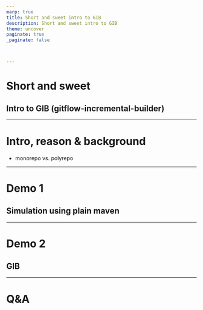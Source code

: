 ```yaml
---
marp: true
title: Short and sweet intro to GIB
description: Short and sweet intro to GIB
theme: uncover
paginate: true
_paginate: false



---
```


# Short and sweet

## Intro to GIB (gitflow-incremental-builder)

---

# Intro, reason & background

* monorepo vs. polyrepo

<!-- 
* build times
* gradle-like
* only what's changed
-->

---

# Demo 1

## Simulation using plain maven

---

# Demo 2

## GIB

---

# Q&A